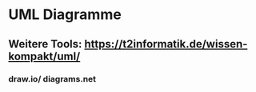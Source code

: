 # UML Diagramme

## Weitere Tools: https://t2informatik.de/wissen-kompakt/uml/

### draw.io/ diagrams.net
